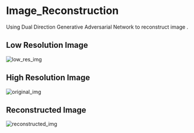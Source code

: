 # Image_Reconstruction
Using Dual Direction Generative Adversarial Network to reconstruct image .

## Low Resolution Image
![low_res_img](https://user-images.githubusercontent.com/76057253/110228796-fb36ee80-7f29-11eb-9cfd-bf6725607994.png)


## High Resolution Image
![original_img](https://user-images.githubusercontent.com/76057253/110228767-a5fadd00-7f29-11eb-8e03-2ffe9221be4e.png)

## Reconstructed Image
![reconstructed_img](https://user-images.githubusercontent.com/76057253/110228779-c034bb00-7f29-11eb-85e9-a0d79723c7bc.png)




